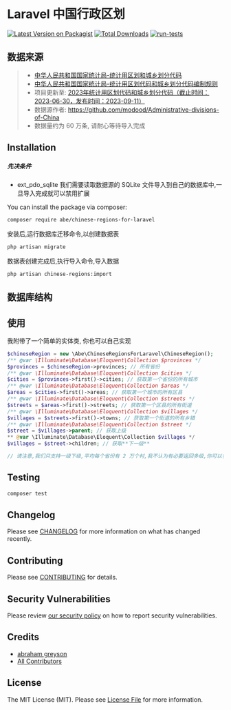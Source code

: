 # Laravel 中国行政区划


[![Latest Version on Packagist](https://img.shields.io/packagist/v/abe/chinese-regions-for-laravel.svg?style=flat-square)](https://packagist.org/packages/abe/chinese-regions-for-laravel)
[![Total Downloads](https://img.shields.io/packagist/dt/abe/chinese-regions-for-laravel.svg?style=flat-square)](https://packagist.org/packages/abe/chinese-regions-for-laravel)
[![run-tests](https://github.com/abrahamgreyson/chinese-regions-for-laravel/actions/workflows/run-tests.yml/badge.svg)](https://github.com/abrahamgreyson/chinese-regions-for-laravel/actions/workflows/run-tests.yml)

## 数据来源

> * [中华人民共和国国家统计局-统计用区划和城乡划分代码](http://www.stats.gov.cn/sj/tjbz/qhdm/)
> * [中华人民共和国国家统计局-统计用区划代码和城乡划分代码编制规则](http://www.stats.gov.cn/sj/tjbz/gjtjbz/202302/t20230213_1902741.html)
> * 项目更新至: [2023年统计用区划代码和城乡划分代码（截止时间：2023-06-30，发布时间：2023-09-11）](http://www.stats.gov.cn/sj/tjbz/tjyqhdmhcxhfdm/2023/index.html)
> * 数据源作者: https://github.com/modood/Administrative-divisions-of-China
> * 数据量约为 60 万条, 请耐心等待导入完成


## Installation

##### 先决条件
- ext_pdo_sqlite 我们需要读取数据源的 SQLite 文件导入到自己的数据库中,一旦导入完成就可以禁用扩展


You can install the package via composer:

```bash
composer require abe/chinese-regions-for-laravel
```

安装后,运行数据库迁移命令,以创建数据表

```bash
php artisan migrate
```

数据表创建完成后,执行导入命令,导入数据

```bash
php artisan chinese-regions:import
```

## 数据库结构

## 使用

我附带了一个简单的实体类, 你也可以自己实现

```php
$chineseRegion = new \Abe\ChineseRegionsForLaravel\ChineseRegion();
/** @var \Illuminate\Database\Eloquent\Collection $provinces */
$provinces = $chineseRegion->provinces; // 所有省份
/** @var \Illuminate\Database\Eloquent\Collection $cities */
$cities = $provinces->first()->cities; // 获取第一个省份的所有城市
/** @var \Illuminate\Database\Eloquent\Collection $areas */
$areas = $cities->first()->areas; // 获取第一个城市的所有区县
/** @var \Illuminate\Database\Eloquent\Collection $streets */
$streets = $areas->first()->streets; // 获取第一个区县的所有街道
/** @var \Illuminate\Database\Eloquent\Collection $villages */
$villages = $streets->first()->towns; // 获取第一个街道的所有乡镇
/** @var \Illuminate\Database\Eloquent\Collection $street */
$street = $villages->parent; // 获取上级
** @var \Illuminate\Database\Eloquent\Collection $villages */
$villages = $street->children; // 获取**下一级**

// 请注意,我们只支持一级下级,平均每个省份有 2 万个村,我不认为有必要返回多级,你可以多次请求接口,或者自行实现
```

## Testing

```bash
composer test
```

## Changelog

Please see [CHANGELOG](CHANGELOG.md) for more information on what has changed recently.

## Contributing

Please see [CONTRIBUTING](CONTRIBUTING.md) for details.

## Security Vulnerabilities

Please review [our security policy](../../security/policy) on how to report security vulnerabilities.

## Credits

- [abraham greyson](https://github.com/abrahamgreyson)
- [All Contributors](../../contributors)

## License

The MIT License (MIT). Please see [License File](LICENSE.md) for more information.
